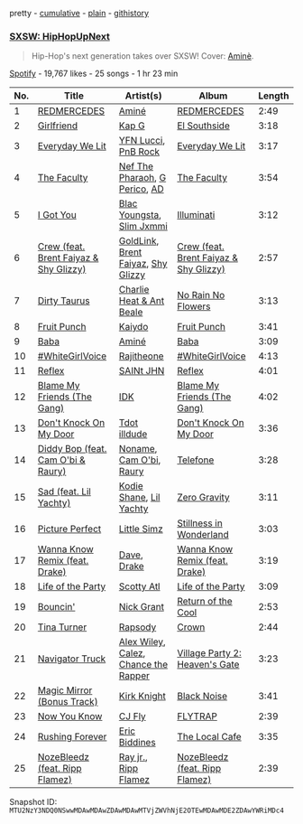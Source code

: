 pretty - [cumulative](/playlists/cumulative/37i9dQZF1DX5PuwKY2VZBZ.md) - [plain](/playlists/plain/37i9dQZF1DX5PuwKY2VZBZ) - [githistory](https://github.githistory.xyz/mackorone/spotify-playlist-archive/blob/main/playlists/plain/37i9dQZF1DX5PuwKY2VZBZ)

### [SXSW: HipHopUpNext](https://open.spotify.com/playlist/37i9dQZF1DX5PuwKY2VZBZ)

> Hip\-Hop's next generation takes over SXSW! Cover: <a href="spotify:artist:3Gm5F95VdRxW3mqCn8RPBJ">Aminè</a>.

[Spotify](https://open.spotify.com/user/spotify) - 19,767 likes - 25 songs - 1 hr 23 min

| No. | Title | Artist(s) | Album | Length |
|---|---|---|---|---|
| 1 | [REDMERCEDES](https://open.spotify.com/track/4X70hLzIDfY5T2BcsOcv6Q) | [Aminé](https://open.spotify.com/artist/3Gm5F95VdRxW3mqCn8RPBJ) | [REDMERCEDES](https://open.spotify.com/album/657XYEwejcZZ2rO0kutks8) | 2:49 |
| 2 | [Girlfriend](https://open.spotify.com/track/0wJIFdZTLwl4ZQ6RNLOxQN) | [Kap G](https://open.spotify.com/artist/6JvU33PZ8MtZyeFTESr09O) | [El Southside](https://open.spotify.com/album/4BWOwtbi9onWBifHQj4zi9) | 3:18 |
| 3 | [Everyday We Lit](https://open.spotify.com/track/40Hf6BV0EugJhs6BgzG35Q) | [YFN Lucci](https://open.spotify.com/artist/5Berubt6ysOy2LCMyqhmXP), [PnB Rock](https://open.spotify.com/artist/21WS9wngs9AqFckK7yYJPM) | [Everyday We Lit](https://open.spotify.com/album/3ELbr7P38NRRUnzghOUk2e) | 3:17 |
| 4 | [The Faculty](https://open.spotify.com/track/49bgnBulICSuhLVbuwxWg8) | [Nef The Pharaoh](https://open.spotify.com/artist/3DiSC0nSNNWpPy5ZK3mcrz), [G Perico](https://open.spotify.com/artist/4Q2hTDZYFCohf17D5GvkIb), [AD](https://open.spotify.com/artist/4Maf38TSoYT83qXqsO20JI) | [The Faculty](https://open.spotify.com/album/6Nhkmwdl0kJBNYagzXha1P) | 3:54 |
| 5 | [I Got You](https://open.spotify.com/track/2vUhsPizP1kq7dqLSCrDmt) | [Blac Youngsta](https://open.spotify.com/artist/41klVmDluQZmGGqoidNfbe), [Slim Jxmmi](https://open.spotify.com/artist/7EEiVZvj6RCEtVX2F2pyxu) | [Illuminati](https://open.spotify.com/album/0vlAYzvBDkRrRFpmR4v5MF) | 3:12 |
| 6 | [Crew \(feat\. Brent Faiyaz & Shy Glizzy\)](https://open.spotify.com/track/3jEtESxn2ngF25DMD6vbBg) | [GoldLink](https://open.spotify.com/artist/5XenQ7XfcvQdfIbpLEFaKQ), [Brent Faiyaz](https://open.spotify.com/artist/3tlXnStJ1fFhdScmQeLpuG), [Shy Glizzy](https://open.spotify.com/artist/1DvtabXAjfrMihPP6JQdHs) | [Crew \(feat\. Brent Faiyaz & Shy Glizzy\)](https://open.spotify.com/album/4Ysy1MEXCD5HjO0VBDfBgj) | 2:57 |
| 7 | [Dirty Taurus](https://open.spotify.com/track/5HvvNQEd62bveJqT1raHbw) | [Charlie Heat & Ant Beale](https://open.spotify.com/artist/4pKfsREfxKSfQQBSs4mZfk) | [No Rain No Flowers](https://open.spotify.com/album/2KQu5msu6KXKMdZRhYD9Rh) | 3:13 |
| 8 | [Fruit Punch](https://open.spotify.com/track/0lpRp9KzzMbC0w1uiL7H7f) | [Kaiydo](https://open.spotify.com/artist/6y02TEMv71ArWB2qhIaQ5m) | [Fruit Punch](https://open.spotify.com/album/0oeJCHQwiz5dQhMuiFlhhM) | 3:41 |
| 9 | [Baba](https://open.spotify.com/track/6bqIEcMHVQF0NQHnOnrvng) | [Aminé](https://open.spotify.com/artist/3Gm5F95VdRxW3mqCn8RPBJ) | [Baba](https://open.spotify.com/album/7zSJjW9rdqNGfsHPmtTACu) | 3:09 |
| 10 | [\#WhiteGirlVoice](https://open.spotify.com/track/4TkGhMYlkcbxCMj3pny9mU) | [Rajitheone](https://open.spotify.com/artist/3jT7IeLgXbSz86qKUq7Bqc) | [\#WhiteGirlVoice](https://open.spotify.com/album/7lSjDlX9ddz0fpzh0HToo6) | 4:13 |
| 11 | [Reflex](https://open.spotify.com/track/0DpQ59d7bDBrdyHg7VTFpM) | [SAINt JHN](https://open.spotify.com/artist/0H39MdGGX6dbnnQPt6NQkZ) | [Reflex](https://open.spotify.com/album/2GULjebVoGZhBgUc4K2SS9) | 4:01 |
| 12 | [Blame My Friends \(The Gang\)](https://open.spotify.com/track/0v4yQTNMOmDCoQbmZViF5L) | [IDK](https://open.spotify.com/artist/6aiFCgyKNwF9Rv5TOxnE8E) | [Blame My Friends \(The Gang\)](https://open.spotify.com/album/14tgPDRP1lXbwQoiAKLQQu) | 4:02 |
| 13 | [Don't Knock On My Door](https://open.spotify.com/track/0MIpa4KMqDwigRcMi8uXdD) | [Tdot illdude](https://open.spotify.com/artist/4gcBXAL1iwHPIrf1LdVsKg) | [Don't Knock On My Door](https://open.spotify.com/album/2XX5ugT8pXjXiircILouYl) | 3:36 |
| 14 | [Diddy Bop \(feat\. Cam O'bi & Raury\)](https://open.spotify.com/track/6JvfBzqZmSiEG5MjM7OcSY) | [Noname](https://open.spotify.com/artist/1EpyA68dKpjf7jXmQL88Hy), [Cam O'bi](https://open.spotify.com/artist/4jqFe1fd5uul2XSSxsRvbZ), [Raury](https://open.spotify.com/artist/2PU4qFehXQF7WnlFsJpBiJ) | [Telefone](https://open.spotify.com/album/18Scpsg5OV1iYNtSaCsjwz) | 3:28 |
| 15 | [Sad \(feat\. Lil Yachty\)](https://open.spotify.com/track/7mutwn9veHkaJkXtWOh1ZZ) | [Kodie Shane](https://open.spotify.com/artist/1CUeN4GnHAGUk9nAXPorF4), [Lil Yachty](https://open.spotify.com/artist/6icQOAFXDZKsumw3YXyusw) | [Zero Gravity](https://open.spotify.com/album/3tfJilb5KtiizqmZomvfgU) | 3:11 |
| 16 | [Picture Perfect](https://open.spotify.com/track/35sOsFocK5HbM7iZ0kYuIM) | [Little Simz](https://open.spotify.com/artist/6eXZu6O7nAUA5z6vLV8NKI) | [Stillness in Wonderland](https://open.spotify.com/album/4G50FUTTI4fCDyrxP1UEer) | 3:03 |
| 17 | [Wanna Know Remix \(feat\. Drake\)](https://open.spotify.com/track/7bPLo5Fv7h15E2fW3g1mVQ) | [Dave](https://open.spotify.com/artist/6Ip8FS7vWT1uKkJSweANQK), [Drake](https://open.spotify.com/artist/3TVXtAsR1Inumwj472S9r4) | [Wanna Know Remix \(feat\. Drake\)](https://open.spotify.com/album/58w0f9JJztUe8vXg9C0WwD) | 3:19 |
| 18 | [Life of the Party](https://open.spotify.com/track/4cYbeGEprtNPBdakyhrdMS) | [Scotty Atl](https://open.spotify.com/artist/5kf5KPLB7nXG4xYdI1QXoa) | [Life of the Party](https://open.spotify.com/album/2Kn5MYbAp0efR5a8RIx3ND) | 3:09 |
| 19 | [Bouncin'](https://open.spotify.com/track/2dAvcYkyqCzmJNCjhF9SlZ) | [Nick Grant](https://open.spotify.com/artist/2QOP6zKx1d0gGEtuuXOvJ3) | [Return of the Cool](https://open.spotify.com/album/3J55Ez08LgsIp78X8lOLdZ) | 2:53 |
| 20 | [Tina Turner](https://open.spotify.com/track/6VQyZAaoeyMP1tvaQwdst0) | [Rapsody](https://open.spotify.com/artist/6NL31G53xThQXkFs7lDpL5) | [Crown](https://open.spotify.com/album/2RpmZvo7tIJsMaxXfj33k2) | 2:44 |
| 21 | [Navigator Truck](https://open.spotify.com/track/3SAxrWGQnLIuM7lI7dDKal) | [Alex Wiley](https://open.spotify.com/artist/0JdGPxHeRGfOyZg3EHwp2g), [Calez](https://open.spotify.com/artist/3AVi3DXB20ZoTwHlLSwhx5), [Chance the Rapper](https://open.spotify.com/artist/1anyVhU62p31KFi8MEzkbf) | [Village Party 2: Heaven's Gate](https://open.spotify.com/album/4e4E3cruorwsk3QnRwML84) | 3:23 |
| 22 | [Magic Mirror \(Bonus Track\)](https://open.spotify.com/track/6ySneHE2k64QKnBAqfUkAA) | [Kirk Knight](https://open.spotify.com/artist/1nSpOxq3pcgomrfpXudQuq) | [Black Noise](https://open.spotify.com/album/0fK53doHf3DQdSthqqM43y) | 3:41 |
| 23 | [Now You Know](https://open.spotify.com/track/5oEahjzzZOvnRCf5T2bG7m) | [CJ Fly](https://open.spotify.com/artist/41yEdWozNYEzA2RfgYQHgr) | [FLYTRAP](https://open.spotify.com/album/5nL2ZC8NBSjMZfgpOp9P0w) | 2:39 |
| 24 | [Rushing Forever](https://open.spotify.com/track/16Sm8sN7bq8942HsUxgp1g) | [Eric Biddines](https://open.spotify.com/artist/1oWMTa07veeLLYEX2qW3yi) | [The Local Cafe](https://open.spotify.com/album/6vYCuUxOwCiZB76qRz9dDT) | 3:35 |
| 25 | [NozeBleedz \(feat\. Ripp Flamez\)](https://open.spotify.com/track/4Q5giiUZFi1NRHUk4L1OcO) | [Ray jr.](https://open.spotify.com/artist/2tPGPQrBHy5ZWR819p24q8), [Ripp Flamez](https://open.spotify.com/artist/0i2MkQSmpTQjsT5NZs7jOX) | [NozeBleedz \(feat\. Ripp Flamez\)](https://open.spotify.com/album/0tmVOSdODZDGNLYLcCH0dH) | 2:39 |

Snapshot ID: `MTU2NzY3NDQ0NSwwMDAwMDAwZDAwMDAwMTVjZWVhNjE2OTEwMDAwMDE2ZDAwYWRiMDc4`